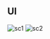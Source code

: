 ## UI
![sc1](https://user-images.githubusercontent.com/70096180/120919537-c6c50100-c6d7-11eb-92e9-34f82f8baf9a.PNG)
![sc2](https://user-images.githubusercontent.com/70096180/120919539-c88ec480-c6d7-11eb-9633-dc35d8921f97.PNG)
